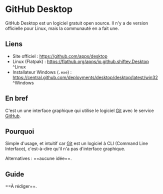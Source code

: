 # GitHub Desktop 
GitHub Desktop est un logiciel gratuit open source. 
Il n'y a de version officielle pour Linux, mais la communauté en a fait une. 

## Liens 
- Site officiel : https://github.com/apps/desktop 
- Linux (Flatpak) : https://flathub.org/apps/io.github.shiftey.Desktop ^Linux
- Installateur Windows (`.exe`) : https://central.github.com/deployments/desktop/desktop/latest/win32 ^Windows

## En bref 
C'est un une interface graphique qui utilise le logiciel [Git](docs/Guides/Git.md) avec le service [GitHub](docs/Guides/GitHub.md). 

## Pourquoi 
Simple d'usage, et intuitif car [Git](docs/Guides/Git.md) est un logiciel à CLI (Command Line Interface), c'est-à-dire qu'il n'a pas d'interface graphique. 

Alternatives : ==aucune idée==. 

## Guide 
==À rédiger==. 


